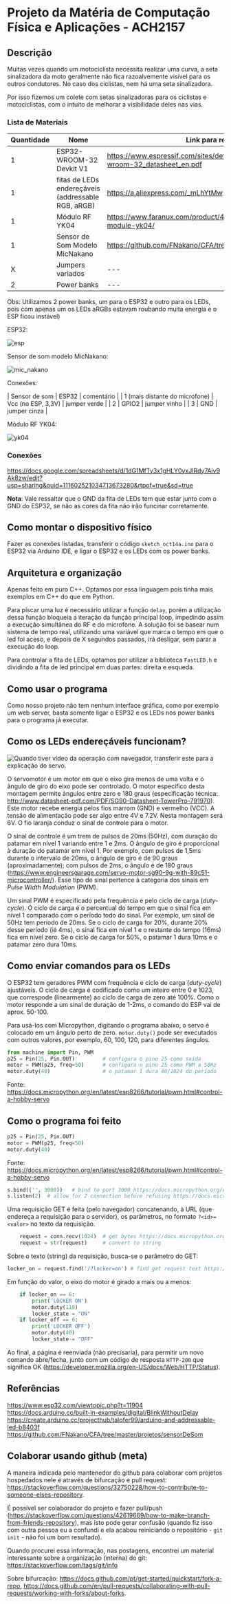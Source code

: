# Projeto da Matéria de Computação Física e Aplicações - ACH2157

## Descrição

Muitas vezes quando um motociclista necessita realizar uma curva, a seta sinalizadora da moto geralmente não fica razoalvemente visível para os outros condutores. No caso dos ciclistas, nem há uma seta sinalizadora.

Por isso fizemos um colete com setas sinalizadoras para os ciclistas e motociclistas, com o intuito de melhorar a visibilidade deles nas vias.

### Lista de Materiais

| Quantidade | Nome | Link para referência |
| --- | --- | --- |
| 1 | ESP32-WROOM-32 Devkit V1 | https://www.espressif.com/sites/default/files/documentation/esp32-wroom-32_datasheet_en.pdf |
| 1 | fitas de LEDs endereçáveis (addressable RGB, aRGB) | https://a.aliexpress.com/_mLhYtMw |
| 1 | Módulo RF YK04 | https://www.faranux.com/product/4-channels-rf-remote-control-module-yk04/ |
| 1 | Sensor de Som Modelo MicNakano | https://github.com/FNakano/CFA/tree/master/projetos/sensorDeSom |
| X | Jumpers variados | --- |
| 2 | Power banks | --- |

Obs: Utilizamos 2 power banks, um para o ESP32 e outro para os LEDs, pois com apenas um os LEDs aRGBs estavam roubando muita energia e o ESP ficou instável)

ESP32:

![esp](/img/esp32.jpg)

Sensor de som modelo MicNakano:

![mic_nakano](/img/mic_nakano.jpg)

Conexões:

| Sensor de som | ESP32 | comentário |
| 1 (mais distante do microfone) | Vcc (no ESP, 3,3V) | jumper verde |
| 2 | GPIO2 | jumper vinho |
| 3 | GND | jumper cinza |

Módulo RF YK04: 

![yk04](/img/yk04.jpg)

### Conexões

https://docs.google.com/spreadsheets/d/1dG1MfTy3x1gHLY0yxJIRdy7Aiv9Ak8zw/edit?usp=sharing&ouid=111602521034713673280&rtpof=true&sd=true

**Nota**: Vale ressaltar que o GND da fita de LEDs tem que estar junto com o GND do ESP32, se não as cores da fita não irão funcinar corretamente.

## Como montar o dispositivo físico

Fazer as conexões listadas, transferir o código `sketch_oct14a.ino` para o ESP32 via Arduino IDE, e ligar o ESP32 e os LEDs com os power banks.

## Arquitetura e organização

Apenas feito em puro C++. Optamos por essa linguagem pois tinha mais exemplos em C++ do que em Python.

Para piscar uma luz é necessário utilizar a função `delay`, porém a utilização dessa função bloqueia a iteração da função principal loop, impedindo assim a execução simultânea do RF e do microfone. A solução foi se basear num sistema de tempo real, utilizando uma variável que marca o tempo em que o led foi aceso, e depois de X segundos passados, irá desligar, sem parar a execução do loop.

Para controlar a fita de LEDs, optamos por utilizar a biblioteca `FastLED.h` e dividindo a fita de led principal em duas partes: direita e esqueda.

## Como usar o programa

Como nosso projeto não tem nenhum interface gráfica, como por exemplo um web server, basta somente ligar o ESP32 e os LEDs nos power banks para o programa já executar.

## Como os LEDs endereçáveis funcionam?

![Quando tiver vídeo da operação com navegador, transferir este para a explicação do servo.](./docs/output.gif)

O servomotor é um motor em que o eixo gira menos de uma volta e o ângulo de giro do eixo pode ser controlado. O motor específico desta montagem permite ângulos entre zero e 180 graus (especificação técnica: http://www.datasheet-pdf.com/PDF/SG90-Datasheet-TowerPro-791970). Este motor recebe energia pelos fios marrom (GND) e vermelho (VCC). A tensão de alimentação pode ser algo entre 4V e 7.2V. Nesta montagem será 6V. O fio laranja conduz o sinal de controle para o motor.

O sinal de controle é um trem de pulsos de 20ms (50Hz), com duração do patamar em nível 1 variando entre 1 e 2ms. O ângulo de giro é proporcional à duração do patamar em nível 1. Por exemplo, com pulsos de 1,5ms durante o intervalo de 20ms, o ângulo de giro é de 90 graus (aproximadamente); com pulsos de 2ms, o ângulo é de 180 graus (https://www.engineersgarage.com/servo-motor-sg90-9g-with-89c51-microcontroller/). Esse tipo de sinal pertence à categoria dos sinais em *Pulse Width Modulation* (PWM).

Um sinal PWM é especificado pela frequência e pelo ciclo de carga (*duty-cycle*). O ciclo de carga é o percentual do tempo em que o sinal fica em nível 1 comparado com o período todo do sinal. Por exemplo, um sinal de 50Hz tem período de 20ms. Se o ciclo de carga for 20%, durante 20% desse período (ié 4ms), o sinal fica em nível 1 e o restante do tempo (16ms) fica em nível zero. Se o ciclo de carga for 50%, o patamar 1 dura 10ms e o patamar zero dura 10ms.

## Como enviar comandos para os LEDs

O ESP32 tem geradores PWM com frequência e ciclo de carga (*duty-cycle*) ajustáveis. O ciclo de carga é codificado como um inteiro entre 0 e 1023, que correspode (linearmente) ao ciclo de carga de zero até 100%. Como o motor responde a um sinal de duração de 1-2ms, o comando do ESP vai de aprox. 50-100.

Para usá-los com Micropython, digitando o programa abaixo, o servo é colocado em um ângulo perto de zero. `motor.duty()` pode ser executados com outros valores, por exemplo, 60, 100, 120, para diferentes ângulos.

```python
from machine import Pin, PWM
p25 = Pin(25, Pin.OUT)         # configura o pino 25 como saída
motor = PWM(p25, freq=50)      # configura o pino 25 como PWM a 50Hz
motor.duty(40)                 # o patamar 1 dura 40/1024 do período 
```
Fonte: https://docs.micropython.org/en/latest/esp8266/tutorial/pwm.html#control-a-hobby-servo

## Como o programa foi feito

```python
p25 = Pin(25, Pin.OUT)
motor = PWM(p25, freq=50)
motor.duty(40)
```
Fonte: https://docs.micropython.org/en/latest/esp8266/tutorial/pwm.html#control-a-hobby-servo

```python
s.bind(('', 3000))   # bind to port 3000 https://docs.micropython.org/en/latest/library/socket.html#socket.socket.bind
s.listen(2)  # allow for 2 connection before refusing https://docs.micropython.org/en/latest/library/socket.html#socket.socket.listen
```

Uma requisição GET é feita (pelo navegador) concatenando, à URL (que endereça a requisição para o servidor), os parâmetros, no formato `?<id>=<valor>` no texto da requisição.

```python
    request = conn.recv(1024)  # get bytes https://docs.micropython.org/en/latest/library/socket.html#socket.socket.recv
    request = str(request)     # convert to string
```

Sobre o texto (string) da requisição, busca-se o parâmetro do GET:

```python
locker_on = request.find('/?locker=on') # find get request text https://www.w3schools.com/python/ref_string_find.asp
```

Em função do valor, o eixo do motor é girado a mais ou a menos:

```python
    if locker_on == 6:
        print('LOCKER ON')
        motor.duty(110)
        locker_state = "ON"
    if locker_off == 6:
        print('LOCKER OFF')
        motor.duty(40)
        locker_state = "OFF"
```

Ao final, a página é reenviada (não precisaria), para permitir um novo comando abre/fecha, junto com um código de resposta `HTTP-200` que significa OK (https://developer.mozilla.org/en-US/docs/Web/HTTP/Status).

## Referências

https://www.esp32.com/viewtopic.php?t=11904
https://docs.arduino.cc/built-in-examples/digital/BlinkWithoutDelay
https://create.arduino.cc/projecthub/talofer99/arduino-and-addressable-led-b8403f
https://github.com/FNakano/CFA/tree/master/projetos/sensorDeSom

## Colaborar usando github (meta)

A maneira indicada pelo mantenedor do github para colaborar com projetos hospedados nele é através de bifurcação e pull request: https://stackoverflow.com/questions/32750228/how-to-contribute-to-someone-elses-repository.

É possível ser colaborador do projeto e fazer pull/push (https://stackoverflow.com/questions/42619669/how-to-make-branch-from-friends-repository), mas isto pode gerar confusão (quando fiz isso com outra pessoa eu a confundi e ela acabou reiniciando o repositório - `git init` - não foi um bom resultado).

Quando procurei essa informação, nas postagens, encontrei um material interessante sobre a organização (interna) do git: https://stackoverflow.com/tags/git/info

Sobre bifurcação: https://docs.github.com/pt/get-started/quickstart/fork-a-repo, https://docs.github.com/en/pull-requests/collaborating-with-pull-requests/working-with-forks/about-forks.
